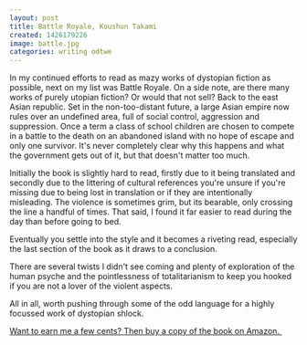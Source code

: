```yaml
---
layout: post
title: Battle Royale, Koushun Takami
created: 1426179226
image: battle.jpg
categories: writing odtwe
---
```



In my continued efforts to read as mazy works of dystopian fiction as possible, next on my list was Battle Royale. On a side note, are there many works of purely utopian fiction? Or would that not sell? Back to the east Asian republic. Set in the non-too-distant future, a large Asian empire now rules over an undefined area, full of social control, aggression and suppression. Once a term a class of school children are chosen to compete in a battle to the death on an abandoned island with no hope of escape and only one survivor. It&#39;s never completely clear why this happens and what the government gets out of it, but that doesn&#39;t matter too much.

Initially the book is slightly hard to read, firstly due to it being translated and secondly due to the littering of cultural references you&#39;re unsure if you&#39;re missing due to being lost in translation or if they are intentionally misleading. The violence is sometimes grim, but its bearable, only crossing the line a handful of times. That said, I found it far easier to read during the day than before going to bed.

Eventually you settle into the style and it becomes a riveting read, especially the last section of the book as it draws to a conclusion.

There are several twists I didn&#39;t see coming and plenty of exploration of the human psyche and the pointlessness of totalitarianism to keep you hooked if you are not a lover of the violent aspects.

All in all, worth pushing through some of the odd language for a highly focussed work of dystopian shlock.

<a href="http://www.amazon.com/gp/product/1421527723/ref=as_li_tl?ie=UTF8&amp;camp=1789&amp;creative=9325&amp;creativeASIN=1421527723&amp;linkCode=as2&amp;tag=gregamamma-20&amp;linkId=ANPGF5DGA4HJTLZB">Want to earn me a few cents? Then buy a copy of the book on Amazon. </a><img alt="" border="0" height="1" src="http://ir-na.amazon-adsystem.com/e/ir?t=gregamamma-20&amp;l=as2&amp;o=1&amp;a=1421527723" style="border:none !important; margin:0px !important;" width="1" />
